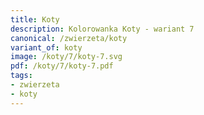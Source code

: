 ```yaml
---
title: Koty
description: Kolorowanka Koty - wariant 7
canonical: /zwierzeta/koty
variant_of: koty
image: /koty/7/koty-7.svg
pdf: /koty/7/koty-7.pdf
tags:
- zwierzeta
- koty
---
```

